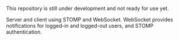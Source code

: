 This repository is still under development and not ready for use yet.

Server and client using STOMP and WebSocket. WebSocket provides notifications for logged-in and logged-out users, and STOMP authentication.